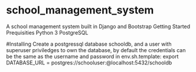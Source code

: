 # school_management_system
A school management system built in Django and Bootstrap
Getting Started
Prequisities
Python 3
PostgreSQL
 
#Installing
Create a postgressql database schooldb, and a user with superuser priviledges to own the database, by default the credentials can be the same as the username and password in env.sh.template: export DATABASE_URL = postgres://schooluser:<password>@localhost:5432/schooldb

